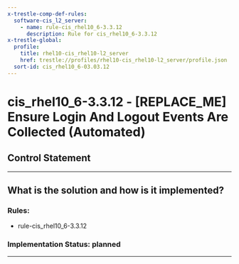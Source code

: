 ```yaml
---
x-trestle-comp-def-rules:
  software-cis_l2_server:
    - name: rule-cis_rhel10_6-3.3.12
      description: Rule for cis_rhel10_6-3.3.12
x-trestle-global:
  profile:
    title: rhel10-cis_rhel10-l2_server
    href: trestle://profiles/rhel10-cis_rhel10-l2_server/profile.json
  sort-id: cis_rhel10_6-03.03.12
---
```


# cis_rhel10_6-3.3.12 - \[REPLACE_ME\] Ensure Login And Logout Events Are Collected (Automated)

## Control Statement

______________________________________________________________________

## What is the solution and how is it implemented?

<!-- For implementation status enter one of: implemented, partial, planned, alternative, not-applicable -->

<!-- Note that the list of rules under ### Rules: is read-only and changes will not be captured after assembly to JSON -->

<!-- Add control implementation description here for control: cis_rhel10_6-3.3.12 -->

### Rules:

  - rule-cis_rhel10_6-3.3.12

### Implementation Status: planned

______________________________________________________________________
